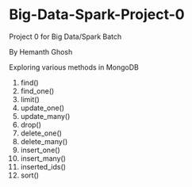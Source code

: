 # Big-Data-Spark-Project-0
Project 0 for Big Data/Spark Batch

By Hemanth Ghosh

Exploring various methods in MongoDB
  1. find()
  2. find_one()
  3. limit()
  4. update_one()
  5. update_many()
  6. drop() 
  7. delete_one()
  8. delete_many() 
  9. insert_one()
  10. insert_many()
  11. inserted_ids()
  12. sort()

